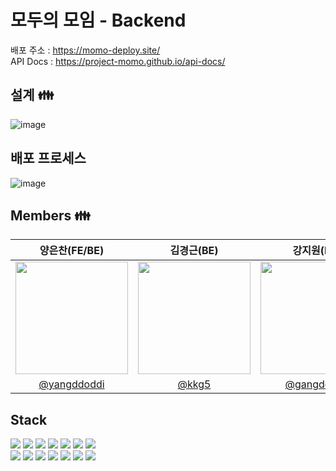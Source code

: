 # 모두의 모임 - Backend
배포 주소 : https://momo-deploy.site/ <br />
API Docs : https://project-momo.github.io/api-docs/
  
## 설계 :family:
![image](https://user-images.githubusercontent.com/97802103/212646892-7e78063d-2a13-441d-8d38-34dcde86f58e.png)

## 배포 프로세스
![image](https://user-images.githubusercontent.com/102658715/217553205-1c08f03e-1376-4d0f-a2e8-3d14901b4372.png)

## Members :family:
|양은찬(FE/BE)|김경근(BE)|강지원(BE)|
|:--:|:--:|:--:|
|<img src="https://avatars.githubusercontent.com/u/97802103?v=4" width="180px">|<img src="https://avatars.githubusercontent.com/u/97646802?v=4" width="180px">|<img src="https://user-images.githubusercontent.com/102658715/196131971-c2e4bd73-0865-4960-9b1a-3da4fcdb7183.PNG" width="180px">|
|[@yangddoddi](https://github.com/yangddoddi)|[@kkg5](https://github.com/kkg5)|[@gangdodan](https://github.com/gangdodan)|
  
## Stack 
 <img src="https://img.shields.io/badge/java-007396?style=for-the-badge&logo=java&logoColor=white"> <img src="https://img.shields.io/badge/springboot-6DB33F?style=for-the-badge&logo=springboot&logoColor=white"> <img src="https://img.shields.io/badge/Spring%20Security-6DB33F?style=for-the-badge&logo=springsecurity&logoColor=white"> <img src="https://img.shields.io/badge/JPA-6DB33F?style=for-the-badge&logo=spring&logoColor=black"> <img src="https://img.shields.io/badge/Querydsl-232F3E?style=for-the-badge&logo=springboot&logoColor=white"> <img src="https://img.shields.io/badge/Spring%20RestDocs-6DB33F?style=for-the-badge&logo=springboot&logoColor=white"> <img src="https://img.shields.io/badge/JWT-000000?style=for-the-badge&logo=jsonwebtokens&logoColor=white"> 
<br /><img src="https://img.shields.io/badge/MySQL-4479A1?style=for-the-badge&logo=mysql&logoColor=white"> <img src="https://img.shields.io/badge/Jenkins-D24939?style=for-the-badge&logo=Jenkins&logoColor=white">  <img src="https://img.shields.io/badge/Docker-2496ED?style=for-the-badge&logo=docker&logoColor=white"> <img src="https://img.shields.io/badge/Mybatis-6DB33F?style=for-the-badge&logo=docker&logoColor=white"> <img src="https://img.shields.io/badge/Oauth-EB5424?style=for-the-badge&logo=Auth0&logoColor=white"> <img src="https://img.shields.io/badge/Amazon%20RDS-527FFF?style=for-the-badge&logo=amazonrds&logoColor=white"> <img src="https://img.shields.io/badge/Amazon%20EC2-FF9900?style=for-the-badge&logo=redux&logoColor=white">
